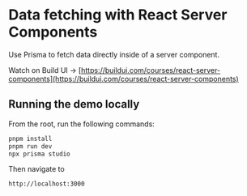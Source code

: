 # Data fetching with React Server Components

Use Prisma to fetch data directly inside of a server component.

Watch on Build UI → [https://buildui.com/courses/react-server-components](https://buildui.com/courses/react-server-components)

## Running the demo locally

From the root, run the following commands:
```sh
pnpm install
pnpm run dev
npx prisma studio
```

Then navigate to
```text
http://localhost:3000
```
